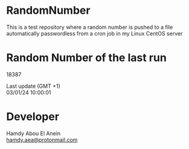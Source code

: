 # RandomNumber    
This is a test repository where a random number is pushed to a file automatically passwordless from a cron job in my Linux CentOS server    
# Random Number of the last run   
18387
      
Last update (GMT +1)    
03/01/24 10:00:01
# Developer    
Hamdy Abou El Anein   
hamdy.aea@protonmail.com
